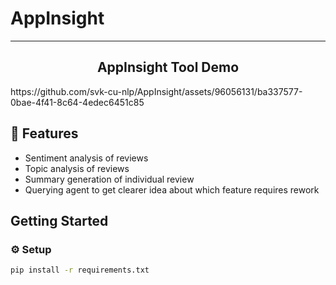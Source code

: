 # AppInsight
<hr/>
<h2 align="center"> AppInsight Tool Demo </h2>
https://github.com/svk-cu-nlp/AppInsight/assets/96056131/ba337577-0bae-4f41-8c64-4edec6451c85

## 🔗 Features
- Sentiment analysis of reviews
- Topic analysis of reviews
- Summary generation of individual review
- Querying agent to get clearer idea about which feature requires rework

## Getting Started
### ⚙️ Setup
```bash
pip install -r requirements.txt
```


